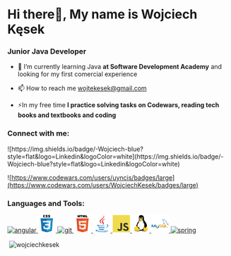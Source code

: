 <h1 align="left">Hi there👋, My name is Wojciech Kęsek</h1>
<h3 align="left">Junior Java Developer</h3>


- 🌱 I’m currently learning Java **at Software Development Academy** and looking for my first comercial experience

- 📫 How to reach me <wojtekesek@gmail.com>

<!-- 📄 Know about my experiences [test.com](test.com)--> 

- ⚡In my free time **I practice solving tasks on Codewars, reading tech books and textbooks and coding**

<h3 align="left">Connect with me:</h3>
![https://img.shields.io/badge/-Wojciech-blue?style=flat&logo=Linkedin&logoColor=white](https://img.shields.io/badge/-Wojciech-blue?style=flat&logo=Linkedin&logoColor=white)

![https://www.codewars.com/users/uyncis/badges/large](https://www.codewars.com/users/WojciechKesek/badges/large)

<h3 align="left">Languages and Tools:</h3>
<p align="left"> <a href="https://angular.io" target="_blank" rel="noreferrer"> <img src="https://angular.io/assets/images/logos/angular/angular.svg" alt="angular" width="40" height="40"/> </a> <a href="https://www.w3schools.com/css/" target="_blank" rel="noreferrer"> <img src="https://raw.githubusercontent.com/devicons/devicon/master/icons/css3/css3-original-wordmark.svg" alt="css3" width="40" height="40"/> </a> <a href="https://git-scm.com/" target="_blank" rel="noreferrer"> <img src="https://www.vectorlogo.zone/logos/git-scm/git-scm-icon.svg" alt="git" width="40" height="40"/> </a> <a href="https://www.w3.org/html/" target="_blank" rel="noreferrer"> <img src="https://raw.githubusercontent.com/devicons/devicon/master/icons/html5/html5-original-wordmark.svg" alt="html5" width="40" height="40"/> </a> <a href="https://www.java.com" target="_blank" rel="noreferrer"> <img src="https://raw.githubusercontent.com/devicons/devicon/master/icons/java/java-original.svg" alt="java" width="40" height="40"/> </a> <a href="https://developer.mozilla.org/en-US/docs/Web/JavaScript" target="_blank" rel="noreferrer"> <img src="https://raw.githubusercontent.com/devicons/devicon/master/icons/javascript/javascript-original.svg" alt="javascript" width="40" height="40"/> </a> <a href="https://www.linux.org/" target="_blank" rel="noreferrer"> <img src="https://raw.githubusercontent.com/devicons/devicon/master/icons/linux/linux-original.svg" alt="linux" width="40" height="40"/> </a> <a href="https://www.mysql.com/" target="_blank" rel="noreferrer"> <img src="https://raw.githubusercontent.com/devicons/devicon/master/icons/mysql/mysql-original-wordmark.svg" alt="mysql" width="40" height="40"/> </a> <a href="https://spring.io/" target="_blank" rel="noreferrer"> <img src="https://www.vectorlogo.zone/logos/springio/springio-icon.svg" alt="spring" width="40" height="40"/> </a> </p>

<p>&nbsp;<img align="center" src="https://github-readme-stats.vercel.app/api?username=wojciechkesek&show_icons=true&locale=en" alt="wojciechkesek" /></p>
